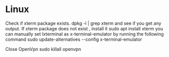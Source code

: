 # Linux

Check if xterm package exists.
dpkg -l | grep xterm
and see if you get any output. If xterm package does not exist , install it
sudo apt install xterm
you can manually set lxterminal as x-terminal-emulator by running the following command
sudo update-alternatives --config x-terminal-emulator

Close OpenVpn
sudo killall openvpn
